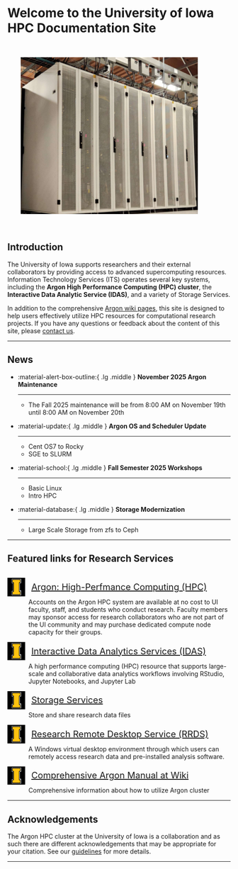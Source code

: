 # Welcome to the University of Iowa HPC Documentation Site
<link rel="stylesheet" href="assets/stylesheets/images.css">


<img class="img-right" src="assets/images/home/argon_ITF.png" title="Argon HPC" width="400px" style="margin: 30px;">

## Introduction

The University of Iowa supports researchers and their external collaborators by providing access to advanced supercomputing resources. Information Technology Services (ITS) operates several key systems, including the **Argon High Performance Computing (HPC) cluster**, the **Interactive Data Analytic Service (IDAS)**, and a variety of Storage Services.

In addition to the comprehensive [Argon wiki pages](https://uiowa.atlassian.net/wiki/spaces/hpcdocs/overview?homepageId=76513285), this site is designed to help users effectively utilize HPC resources for computational research projects. If you have any questions or feedback about the content of this site, please [contact us](mailto:research-computing@uiowa.edu). 


---

## News

<div class="grid cards" markdown>

-   :material-alert-box-outline:{ .lg .middle } __November 2025 Argon Maintenance__

    ---

    * The Fall 2025 maintenance will be from 8:00 AM on November 19th until 8:00 AM on November 20th

-   :material-update:{ .lg .middle } __Argon OS and Scheduler Update__

    ---

    * Cent OS7 to Rocky
    * SGE to SLURM


-   :material-school:{ .lg .middle } __Fall Semester 2025 Workshops__

    ---

    * Basic Linux 
    * Intro HPC
    
-   :material-database:{ .lg .middle } __Storage Modernization__

    ---

    * Large Scale Storage from zfs to Ceph


</div>

---

## Featured links for Research Services

<p style="display:inline-block;">
  <img src="assets/images/home/Iowa_I_Black.png" title="image bullet point" style="width: 40px; vertical-align: middle;">
  <span style="font-size: 20px; vertical-align: middle; margin-left: 0.5em;"><a href="https://research.its.uiowa.edu/our-services/computing-services/argon-high-performance-computing-hpc" target="_blank">Argon: High-Perfmance Computing (HPC)</a></span>
</p>

<p style="margin-top: -0.7em; margin-bottom: 0em; margin-left: 3.4em;"> Accounts on the Argon HPC system are available at no cost to UI faculty, staff, and students who conduct research. Faculty members may sponsor access for research collaborators who are not part of the UI community and may purchase dedicated compute node capacity for their groups.</p>

<p style="display:inline-block;">
  <img src="assets/images/home/Iowa_I_Black.png" title="image bullet point" style="width: 40px; vertical-align: middle;">
  <span style="font-size: 20px; vertical-align: middle; margin-left: 0.5em;"><a href="https://idas.uiowa.edu/" target="_blank">Interactive Data Analytics Services (IDAS)</a></span>
</p>

<p style="margin-top: -0.7em; margin-bottom: 0em; margin-left: 3.4em;"> A high performance computing (HPC) resource that supports large-scale
and collaborative data analytics workflows involving RStudio, Jupyter Notebooks, and Jupyter Lab </p>

<p style="display:inline-block;">
  <img src="assets/images/home/Iowa_I_Black.png" title="image bullet point" style="width: 40px; vertical-align: middle;">
  <span style="font-size: 20px; vertical-align: middle; margin-left: 0.5em;"><a href="https://research.its.uiowa.edu/our-services/storage-services" target="_blank">Storage Services</a></span>
</p>

<p style="margin-top: -0.7em; margin-bottom: 0em; margin-left: 3.4em;"> Store and share research data files </p>

<p style="display:inline-block;">
  <img src="assets/images/home/Iowa_I_Black.png" title="image bullet point" style="width: 40px; vertical-align: middle;">
  <span style="font-size: 20px; vertical-align: middle; margin-left: 0.5em;"><a href="https://its.uiowa.edu/services/research-remote-desktop-service" target="_blank">Research Remote Desktop Service (RRDS)</a></span>
</p>

<p style="margin-top: -0.7em; margin-bottom: 0em; margin-left: 3.4em;"> A Windows virtual desktop environment through which users can remotely access research data and pre-installed analysis software. </p>

<p style="display:inline-block;">
  <img src="assets/images/home/Iowa_I_Black.png" title="image bullet point" style="width: 40px; vertical-align: middle;">
  <span style="font-size: 20px; vertical-align: middle; margin-left: 0.5em;"><a href="https://uiowa.atlassian.net/wiki/spaces/hpcdocs/overview" target="_blank">Comprehensive Argon Manual at Wiki</a></span>
</p>

<p style="margin-top: -0.7em; margin-bottom: 0em; margin-left: 3.4em;"> Comprehensive information about how to utilize Argon cluster</p>


---

## Acknowledgements

The Argon HPC cluster at the University of Iowa is a collaboration and as such there are different acknowledgements that may be appropriate for your citation. See our [guidelines](https://research.its.uiowa.edu/our-services/computing-services/argon-high-performance-computing-hpc/citationacknowledgement) for more details.

----
